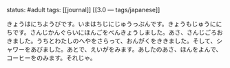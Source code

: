 status: #adult 
tags: [[journal]] [[3.0 — tags/japanese]]

きょうはにちようびです。いまはちじにじゅうっぷんです。きょうもじゅうににちです。さんじかんぐらいにほんごをべんきょうしました。あさ、さんじごろおきました。うちとわたしのへやをさらって、おんがくをききました。そして、シャワーをあびました。あとで、えいがをみます。あしたのあさ、ほんをよんで、コーヒーをのみます。それじゃ。

